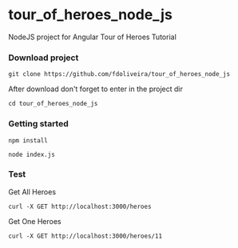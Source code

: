 # tour_of_heroes_node_js
NodeJS project for Angular Tour of Heroes Tutorial


### Download project

`git clone https://github.com/fdoliveira/tour_of_heroes_node_js`

After download don't forget to enter in the project dir

`cd tour_of_heroes_node_js`


### Getting started

`npm install`

`node index.js`


### Test

Get All Heroes

`curl -X GET http://localhost:3000/heroes`

Get One Heroes

`curl -X GET http://localhost:3000/heroes/11`